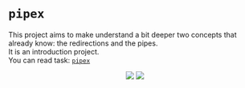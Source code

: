 # `pipex`

This project aims to make understand a bit deeper two concepts that already know: the redirections and the pipes.\
It is an introduction project. \
You can read task: [`pipex`](en.pipex.pdf)


<p align="center">
<img src="https://komarev.com/ghpvc/?username=aperop&style=plastic&label=Views"><img>
<img src="https://badges.pufler.dev/visits/aperop/pipex?color=black&logo=github" />
</p>
